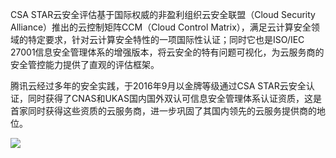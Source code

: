 CSA STAR云安全评估基于国际权威的非盈利组织云安全联盟（Cloud Security Alliance）推出的云控制矩阵CCM（Cloud Control Matrix），满足云计算安全领域的特定要求，针对云计算安全特性的一项国际性认证；同时它也是ISO/IEC 27001信息安全管理体系的增强版本，将云安全的特有问题可视化，为云服务商的安全管控能力提供了直观的评估框架。

腾讯云经过多年的安全实践，于2016年9月以金牌等级通过CSA STAR云安全认证，同时获得了CNAS和UKAS国内国外双认可信息安全管理体系认证资质，这是首家同时获得这些资质的云服务商，进一步巩固了其国内领先的云服务提供商的地位。

![](https://mc.qcloudimg.com/static/img/ac566055657180e6ef98c629eaa62196/STAR1.png)